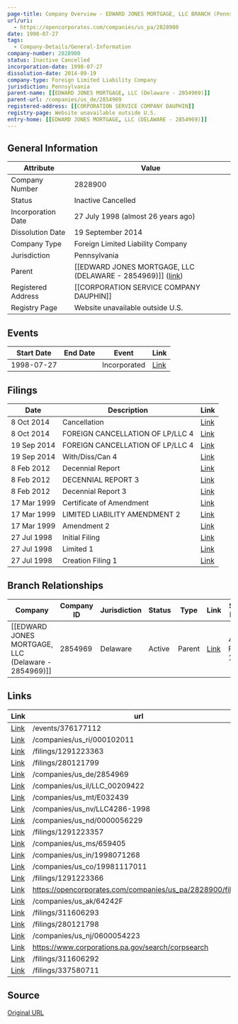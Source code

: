 ```yaml
---
page-title: Company Overview - EDWARD JONES MORTGAGE, LLC BRANCH (Pennsylvania - 2828900)
url/uri:
  - https://opencorporates.com/companies/us_pa/2828900
date: 1998-07-27
tags:
  - Company-Details/General-Information
company-number: 2828900
status: Inactive Cancelled
incorporation-date: 1998-07-27
dissolution-date: 2014-09-19
company-type: Foreign Limited Liability Company
jurisdiction: Pennsylvania
parent-name: [[EDWARD JONES MORTGAGE, LLC (Delaware - 2854969)]]
parent-url: /companies/us_de/2854969
registered-address: [[CORPORATION SERVICE COMPANY DAUPHIN]]
registry-page: Website unavailable outside U.S.
entry-home: [[EDWARD JONES MORTGAGE, LLC (DELAWARE - 2854969)]]
---
```


## General Information
| Attribute          | Value                                       |
|--------------------|---------------------------------------------|
| Company Number     | 2828900                                     |
| Status             | Inactive Cancelled                          |
| Incorporation Date | 27 July 1998 (almost 26 years ago)          |
| Dissolution Date   | 19 September 2014                           |
| Company Type       | Foreign Limited Liability Company           |
| Jurisdiction       | Pennsylvania                                |
| Parent             | [[EDWARD JONES MORTGAGE, LLC (DELAWARE - 2854969)]] ([link](/companies/us_de/2854969)) |
| Registered Address | [[CORPORATION SERVICE COMPANY DAUPHIN]]     |
| Registry Page      | Website unavailable outside U.S.            |

## Events

| Start Date | End Date   | Event                                                   | Link |
|------------|------------|-------------------------------------------------------|------|
| 1998-07-27 |            | Incorporated                                            | [Link](https://opencorporates.com/events/376177112) |

## Filings
| Date        | Description                    | Link |
|-------------|--------------------------------|-------|
| 8 Oct 2014  | Cancellation                   | [Link](https://opencorporates.com/filings/1291223363) |
| 8 Oct 2014  | FOREIGN CANCELLATION OF LP/LLC 4 | [Link](https://opencorporates.com/filings/311606293) |
| 19 Sep 2014 | FOREIGN CANCELLATION OF LP/LLC 4 | [Link](https://opencorporates.com/filings/337580711) |
| 19 Sep 2014 | With/Diss/Can 4                | [Link](https://opencorporates.com/filings/280121799) |
| 8 Feb 2012  | Decennial Report               | [Link](https://opencorporates.com/filings/1291223357) |
| 8 Feb 2012  | DECENNIAL REPORT 3             | [Link](https://opencorporates.com/filings/311606292) |
| 8 Feb 2012  | Decennial Report 3             | [Link](https://opencorporates.com/filings/280121798) |
| 17 Mar 1999 | Certificate of Amendment       | [Link](https://opencorporates.com/filings/1291223366) |
| 17 Mar 1999 | LIMITED LIABILITY AMENDMENT 2  | [Link](https://opencorporates.com/filings/311606291) |
| 17 Mar 1999 | Amendment 2                    | [Link](https://opencorporates.com/filings/280121797) |
| 27 Jul 1998 | Initial Filing                 | [Link](https://opencorporates.com/filings/1291223360) |
| 27 Jul 1998 | Limited 1                      | [Link](https://opencorporates.com/filings/311606290) |
| 27 Jul 1998 | Creation Filing 1              | [Link](https://opencorporates.com/filings/280121796) |

## Branch Relationships
| Company                       | Company ID            | Jurisdiction         | Status   | Type       | Link                                | Start Date   | End Date     | Statement Link                      |
|--------------------------------|----------------------|----------------------|----------|------------|-------------------------------------|--------------|--------------|-------------------------------------|
| [[EDWARD JONES MORTGAGE, LLC (Delaware - 2854969)]] | 2854969              | Delaware             | Active   | Parent     | [Link](https://opencorporates.com/companies/us_de/2854969) | 4 Feb 1998   | N/A          | [Statement](https://opencorporates.com/statements/2058716) |

## Links
| Link   | url                            
|--------|--------------------------------|
| [Link](/events/376177112) |/events/376177112             |
| [Link](/companies/us_ri/000102011) |/companies/us_ri/000102011    |
| [Link](/filings/1291223363) |/filings/1291223363           |
| [Link](/filings/280121799) |/filings/280121799            |
| [Link](/companies/us_de/2854969) |/companies/us_de/2854969      |
| [Link](/companies/us_il/LLC_00209422) |/companies/us_il/LLC_00209422 |
| [Link](/companies/us_mt/E032439) |/companies/us_mt/E032439      |
| [Link](/companies/us_nv/LLC4286-1998) |/companies/us_nv/LLC4286-1998 |
| [Link](/companies/us_nd/0000056229) |/companies/us_nd/0000056229   |
| [Link](/filings/1291223357) |/filings/1291223357           |
| [Link](/companies/us_ms/659405) |/companies/us_ms/659405       |
| [Link](/companies/us_in/1998071268) |/companies/us_in/1998071268   |
| [Link](/companies/us_co/19981117011) |/companies/us_co/19981117011  |
| [Link](/filings/1291223366) |/filings/1291223366           |
| [Link](https://opencorporates.com/companies/us_pa/2828900/filings) |https://opencorporates.com/companies/us_pa/2828900/filings|
| [Link](/companies/us_ak/64242F) |/companies/us_ak/64242F       |
| [Link](/filings/311606293) |/filings/311606293            |
| [Link](/filings/280121798) |/filings/280121798            |
| [Link](/companies/us_nj/0600054223) |/companies/us_nj/0600054223   |
| [Link](https://www.corporations.pa.gov/search/corpsearch) |https://www.corporations.pa.gov/search/corpsearch|
| [Link](/filings/311606292) |/filings/311606292            |
| [Link](/filings/337580711) |/filings/337580711            |

## Source
[Original URL](https://opencorporates.com/companies/us_pa/2828900)
